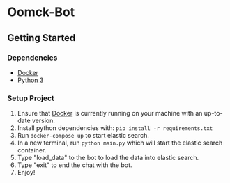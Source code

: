 # Oomck-Bot

## Getting Started

### Dependencies

- [Docker](https://www.docker.com/get-started)
- [Python 3](https://www.python.org/downloads/)

### Setup Project
1. Ensure that [Docker](https://www.docker.com/get-started) is currently running on your machine with an up-to-date version.
1. Install python dependencies with: `pip install -r requirements.txt`
1. Run `docker-compose up` to start elastic search.
1. In a new terminal, run `python main.py` which will start the elastic search container.
1. Type "load_data" to the bot to load the data into elastic search.
1. Type "exit" to end the chat with the bot.
1. Enjoy!
